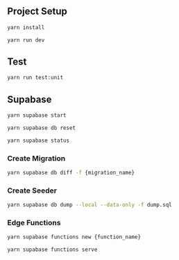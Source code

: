 ## Project Setup

```sh
yarn install
```

```sh
yarn run dev
```

## Test

```sh
yarn run test:unit
```

## Supabase

```sh
yarn supabase start
```

```sh
yarn supabase db reset
```

```sh
yarn supabase status
```

### Create Migration

```sh
yarn supabase db diff -f {migration_name}
```

### Create Seeder

```sh
yarn supabase db dump --local --data-only -f dump.sql
```

### Edge Functions

```sh
yarn supabase functions new {function_name}
```

```sh
yarn supabase functions serve
```
